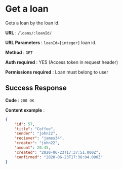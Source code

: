 # Get a loan

Gets a loan by the loan id.

**URL** : `/loans/:loanId/`

**URL Parameters** : `loanId=[integer]` loan id.

**Method** : `GET`

**Auth required** : YES (Access token in request header)

**Permissions required** : Loan must belong to user

## Success Response

**Code** : `200 OK`

**Content example** :

```json
{
    "id": 57,
    "title": "Coffee",
    "sender": "john22",
    "reciever": "james34",
    "creator": "john22",
    "amount": 20.45,
    "created": "2020-06-23T17:37:51.000Z",
    "confirmed": "2020-06-23T17:38:04.000Z"
}
```